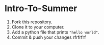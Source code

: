 # Intro-To-Summer
 1. Fork this repository.
 2. Clone it to your computer.
 3. Add a python file that prints `"hello world"`.
 4. Commit & push your changes rfrfrfrf
